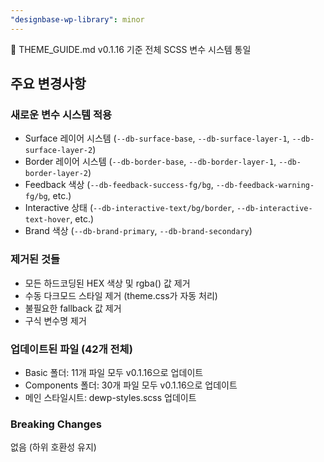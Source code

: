 ```yaml
---
"designbase-wp-library": minor
---
```


🎨 THEME_GUIDE.md v0.1.16 기준 전체 SCSS 변수 시스템 통일

## 주요 변경사항

### 새로운 변수 시스템 적용
- Surface 레이어 시스템 (`--db-surface-base`, `--db-surface-layer-1`, `--db-surface-layer-2`)
- Border 레이어 시스템 (`--db-border-base`, `--db-border-layer-1`, `--db-border-layer-2`)
- Feedback 색상 (`--db-feedback-success-fg/bg`, `--db-feedback-warning-fg/bg`, etc.)
- Interactive 상태 (`--db-interactive-text/bg/border`, `--db-interactive-text-hover`, etc.)
- Brand 색상 (`--db-brand-primary`, `--db-brand-secondary`)

### 제거된 것들
- 모든 하드코딩된 HEX 색상 및 rgba() 값 제거
- 수동 다크모드 스타일 제거 (theme.css가 자동 처리)
- 불필요한 fallback 값 제거
- 구식 변수명 제거

### 업데이트된 파일 (42개 전체)
- Basic 폴더: 11개 파일 모두 v0.1.16으로 업데이트
- Components 폴더: 30개 파일 모두 v0.1.16으로 업데이트
- 메인 스타일시트: dewp-styles.scss 업데이트

### Breaking Changes
없음 (하위 호환성 유지)

